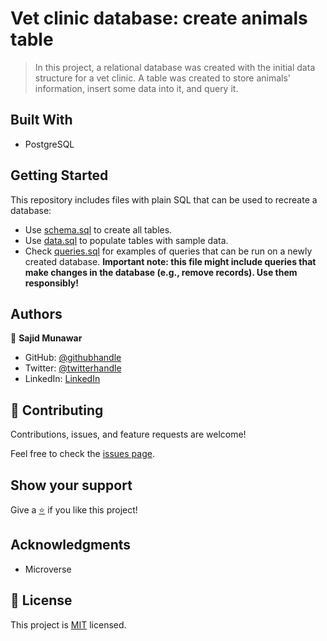 # Vet clinic database: create animals table

>In this project, a relational database was created with the initial data structure for a vet clinic. A table was created to store animals' information, insert some data into it, and query it.
## Built With

- PostgreSQL

## Getting Started

This repository includes files with plain SQL that can be used to recreate a database:

- Use [schema.sql](./schema.sql) to create all tables.
- Use [data.sql](./data.sql) to populate tables with sample data.
- Check [queries.sql](./queries.sql) for examples of queries that can be run on a newly created database. **Important note: this file might include queries that make changes in the database (e.g., remove records). Use them responsibly!**


## Authors

👤 **Sajid Munawar**

- GitHub: [@githubhandle](https://github.com/sajid-munawar)
- Twitter: [@twitterhandle](https://twitter.com/SajidMunawarDev)
- LinkedIn: [LinkedIn](https://linkedin.com/in/sajid-munawar)

## 🤝 Contributing

Contributions, issues, and feature requests are welcome!

Feel free to check the [issues page](https://github.com/sajid-munawar/Vet_clinic_database/issues).

## Show your support

Give a [⭐️](https://github.com/sajid-munawar/Vet_clinic_database) if you like this project!

## Acknowledgments

- Microverse

## 📝 License

This project is [MIT](./MIT.md) licensed.

